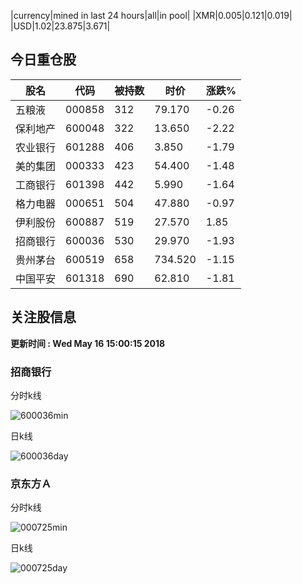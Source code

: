|currency|mined in last 24 hours|all|in pool|
|XMR|0.005|0.121|0.019|
|USD|1.02|23.875|3.671|

## 今日重仓股 

|股名|代码|被持数|时价|涨跌%|
|---|---|---|---|---|
|五粮液|000858|312|79.170|-0.26|
|保利地产|600048|322|13.650|-2.22|
|农业银行|601288|406|3.850|-1.79|
|美的集团|000333|423|54.400|-1.48|
|工商银行|601398|442|5.990|-1.64|
|格力电器|000651|504|47.880|-0.97|
|伊利股份|600887|519|27.570|1.85|
|招商银行|600036|530|29.970|-1.93|
|贵州茅台|600519|658|734.520|-1.15|
|中国平安|601318|690|62.810|-1.81|

## 关注股信息
**更新时间 : Wed May 16 15:00:15 2018**
### 招商银行 
分时k线

![600036min](http://image.sinajs.cn/newchart/min/n/sh600036.gif)

日k线

![600036day](http://image.sinajs.cn/newchart/daily/n/sh600036.gif)

### 京东方Ａ 
分时k线

![000725min](http://image.sinajs.cn/newchart/min/n/sz000725.gif)

日k线

![000725day](http://image.sinajs.cn/newchart/daily/n/sz000725.gif)
